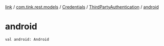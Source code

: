 [link](../../../index.md) / [com.tink.rest.models](../../index.md) / [Credentials](../index.md) / [ThirdPartyAuthentication](index.md) / [android](./android.md)

# android

`val android: Android`
